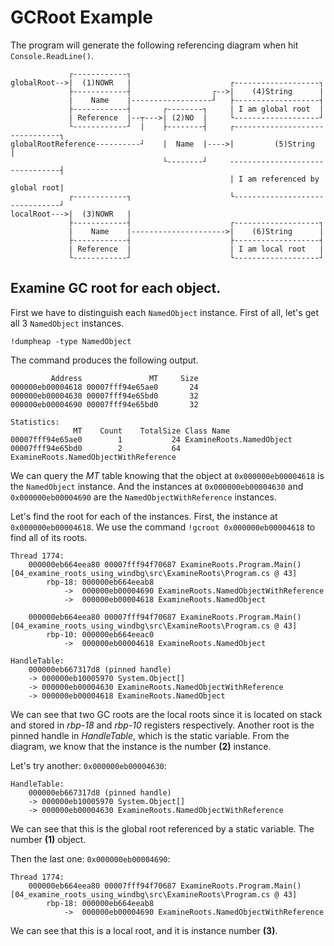 ﻿# GCRoot Example

The program will generate the following referencing diagram when hit `Console.ReadLine()`.

```
             ┌------------┐
globalRoot-->|  (1)NOWR   |                      ┌-------------------┐
             ├------------┤                  ┌-->|    (4)String      |
             |    Name    |------------------┘   ├-------------------┤
             ├------------┤       ┌--------┐     | I am global root  |
             | Reference  |--┬--->| (2)NO  |     └-------------------┘
             └------------┘  |    ├--------┤     ┌-------------------------------┐
globalRootReference----------┘    |  Name  |---->|         (5)String             | 
                                  └--------┘     --------------------------------┤
                                                 | I am referenced by global root|
             ┌------------┐                      └-------------------------------┘
localRoot--->|  (3)NOWR   |
             ├------------┤                      ┌-------------------┐
             |    Name    |--------------------->|    (6)String      |
             ├------------┤                      ├-------------------┤
             | Reference  |                      | I am local root   |
             └------------┘                      └-------------------┘           
```

## Examine GC root for each object.

First we have to distinguish each `NamedObject` instance. First of all, let's get all 3 `NamedObject` instances.

```
!dumpheap -type NamedObject
```

The command produces the following output.

```
         Address               MT     Size
000000eb00004618 00007fff94e65ae0       24     
000000eb00004630 00007fff94e65bd0       32     
000000eb00004690 00007fff94e65bd0       32     

Statistics:
              MT    Count    TotalSize Class Name
00007fff94e65ae0        1           24 ExamineRoots.NamedObject
00007fff94e65bd0        2           64 ExamineRoots.NamedObjectWithReference

```

We can query the *MT* table knowing that the object at `0x000000eb00004618` is the `NamedObject` instance. And the instances at `0x000000eb00004630` and `0x000000eb00004690` are the `NamedObjectWithReference` instances.

Let's find the root for each of the instances. First, the instance at `0x000000eb00004618`. We use the command `!gcroot 0x000000eb00004618` to find all of its roots.

```
Thread 1774:
    000000eb664eea80 00007fff94f70687 ExamineRoots.Program.Main() [04_examine_roots_using_windbg\src\ExamineRoots\Program.cs @ 43]
        rbp-18: 000000eb664eeab8
            ->  000000eb00004690 ExamineRoots.NamedObjectWithReference
            ->  000000eb00004618 ExamineRoots.NamedObject

    000000eb664eea80 00007fff94f70687 ExamineRoots.Program.Main() [04_examine_roots_using_windbg\src\ExamineRoots\Program.cs @ 43]
        rbp-10: 000000eb664eeac0
            ->  000000eb00004618 ExamineRoots.NamedObject

HandleTable:
    000000eb667317d8 (pinned handle)
    -> 000000eb10005970 System.Object[]
    -> 000000eb00004630 ExamineRoots.NamedObjectWithReference
    -> 000000eb00004618 ExamineRoots.NamedObject
```

We can see that two GC roots are the local roots since it is located on stack and stored in *rbp-18* and *rbp-10* registers respectively. Another root is the pinned handle in *HandleTable*, which is the static variable. From the diagram, we know that the instance is the number **(2)** instance.

Let's try another: `0x000000eb00004630`:

```
HandleTable:
    000000eb667317d8 (pinned handle)
    -> 000000eb10005970 System.Object[]
    -> 000000eb00004630 ExamineRoots.NamedObjectWithReference
```

We can see that this is the global root referenced by a static variable. The number **(1)** object.

Then the last one: `0x000000eb00004690`:

```
Thread 1774:
    000000eb664eea80 00007fff94f70687 ExamineRoots.Program.Main() [04_examine_roots_using_windbg\src\ExamineRoots\Program.cs @ 43]
        rbp-18: 000000eb664eeab8
            ->  000000eb00004690 ExamineRoots.NamedObjectWithReference
```

We can see that this is a local root, and it is instance number **(3)**.